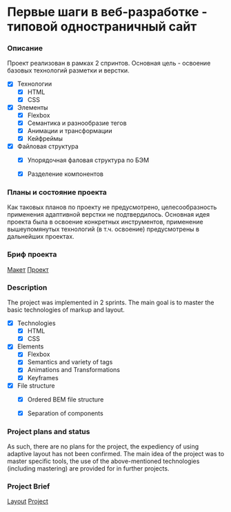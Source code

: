 # Первые шаги в веб-разработке - типовой одностраничный сайт
### Описание
Проект реализован в рамках 2 спринтов. Основная цель - освоение базовых технологий разметки и верстки.
- [X] Технологии
    - [X] HTML
    - [X] CSS
- [X] Элементы
    - [X] Flexbox
    - [X] Семантика и разнообразие тегов
    - [X] Анимации и трансформации
    - [X] Кейфреймы
- [X] Файловая структура
    - [X] Упорядочная фаловая структура по БЭМ
    - [X] Разделение компонентов


### Планы и состояние проекта
Как таковых планов по проекту не предусмотрено, целесообразность применения адаптивной верстки не подтвердилось. Основная идея проекта была в освоение конкретных инструментов, применение вышеупомянутых технологий (в т.ч. освоение) предусмотрены в дальнейших проектах.


### Бриф проекта
[Макет](https://code.s3.yandex.net/web-developer/project-1/sprint-1-brief.pdf)
[Проект](https://thanatas42.github.io/how-to-learn/)


### Description
The project was implemented in 2 sprints. The main goal is to master the basic technologies of markup and layout.
- [X] Technologies
  - [X] HTML
  - [X] CSS
- [X] Elements
  - [X] Flexbox
  - [X] Semantics and variety of tags
  - [X] Animations and Transformations
  - [X] Keyframes
- [X] File structure
  - [X] Ordered BEM file structure
  - [X] Separation of components


### Project plans and status
As such, there are no plans for the project, the expediency of using adaptive layout has not been confirmed. The main idea of the project was to master specific tools, the 
use of the above-mentioned technologies (including mastering) are provided for in further projects.

### Project Brief
[Layout](https://code.s3.yandex.net/web-developer/project-1/sprint-1-brief.pdf)
[Project](https://thanatas42.github.io/how-to-learn/)
